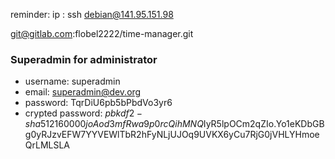 
reminder: ip : ssh debian@141.95.151.98

git@gitlab.com:flobel2222/time-manager.git

### Superadmin for administrator
- username: superadmin
- email: superadmin@dev.org
- password: TqrDiU6pb5bPbdVo3yr6
- crypted password: $pbkdf2-sha512$160000$joAod3mfRwa9p0rcQihMNQ$IyR5lpOCm2qZIo.Yo1eKDbGBg0yRJzvEFW7YYVEWlTbR2hFyNLjUJOq9UVKX6yCu7RjG0jVHLYHmoeQrLMLSLA